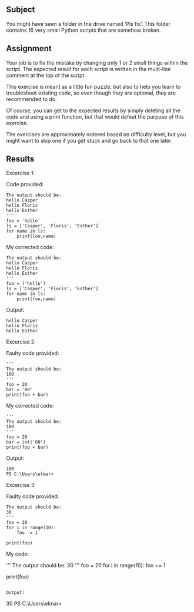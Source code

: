 ## Subject

You might have seen a folder in the drive named ‘Pls fix’. This folder contains 16 very small Python scripts that are somehow broken. 

## Assignment
Your job is to fix the mistake by changing only 1 or 2 small things within the script. The expected result for each script is written in the multi-line comment at the top of the script.

This exercise is meant as a little fun puzzle, but also to help you learn to troubleshoot existing code, so even though they are optional, they are recommended to do.


Of course, you can get to the expected results by simply deleting all the code and using a print function, but that would defeat the purpose of this exercise.


The exercises are approximately ordered based on difficulty level, but you might want to skip one if you get stuck and go back to that one later

##  Results

Excercise 1:

Code provided:
```
The output should be:
hello Casper
hello Floris
hello Esther
'''
foo = 'hello'
ls = ['Casper', 'Floris', 'Esther']
for name in ls:
	print(loo,name)
```

My corrected code:
```
The output should be:
hello Casper
hello Floris
hello Esther
'''
foo = ('hello')
ls = ['Casper', 'Floris', 'Esther']
for name in ls:
	print(foo,name)
```
Output:
```
hello Casper
hello Floris
hello Esther
```

Excercise 2:

Faulty code provided:
```
'''
The output should be:
100
'''
foo = 20
bar = '80'
print(foo + bar)
```

My corrected code:
```
'''
The output should be:
100
'''
foo = 20
bar = int('80')
print(foo + bar)
```

Output:
```
100
PS C:\Users\elmar>
```

Excercise 3:

Faulty code provided:
```
The output should be:
30
'''
foo = 20
for i in range(10):
	foo -= 1

print(foo)
```

My code:

'''
The output should be:
30
'''
foo = 20
for i in range(10):
	foo += 1

print(foo)
```

Output:
```
30
PS C:\Users\elmar> 
```


